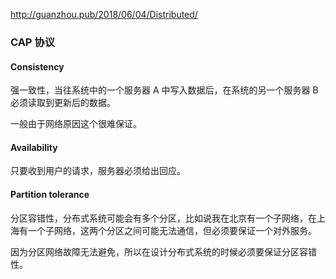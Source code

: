 http://guanzhou.pub/2018/06/04/Distributed/

### CAP 协议

#### Consistency

强一致性，当往系统中的一个服务器 A 中写入数据后，在系统的另一个服务器 B 必须读取到更新后的数据。

一般由于网络原因这个很难保证。

#### Availability

只要收到用户的请求，服务器必须给出回应。

#### Partition tolerance

分区容错性，分布式系统可能会有多个分区，比如说我在北京有一个子网络，在上海有一个子网络，这两个分区之间可能无法通信，但必须要保证一个对外服务。

因为分区网络故障无法避免，所以在设计分布式系统的时候必须要保证分区容错性。